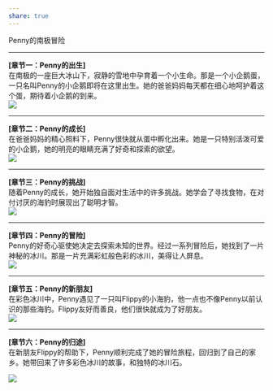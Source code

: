 ```yaml
---  
share: true  
---  
```

  
  
Penny的南极冒险  
  
---  
  
**[章节一：Penny的出生]**    
在南极的一座巨大冰山下，寂静的雪地中孕育着一个小生命。那是一个小企鹅蛋，一只名叫Penny的小企鹅即将在这里出生。她的爸爸妈妈每天都在细心地呵护着这个蛋，期待着小企鹅的到来。  
![](https://p16-flow-sign-va.ciciai.com/ocean-cloud-tos-us/dafaf9ebae6544ff960d81b67444c573.png~tplv-6bxrjdptv7-image.png?rk3s=18ea6f23&x-expires=1735814361&x-signature=uQ50NXuHh9lm1NzVi%2FSqbFx5h9g%3D)  
  
---  
  
**[章节二：Penny的成长]**    
在爸爸妈妈的精心照料下，Penny很快就从蛋中孵化出来。她是一只特别活泼可爱的小企鹅，她的明亮的眼睛充满了好奇和探索的欲望。  
![](https://p16-flow-sign-va.ciciai.com/ocean-cloud-tos-us/0938fbd9d02f4cc4beeae10cf78c246d.png~tplv-6bxrjdptv7-image.png?rk3s=18ea6f23&x-expires=1735814406&x-signature=UIJQXLWSVOV3xFpuKTII3bGrJeY%3D)  
  
---  
  
**[章节三：Penny的挑战]**    
随着Penny的成长，她开始独自面对生活中的许多挑战。她学会了寻找食物，在对付讨厌的海豹时展现出了聪明才智。  
![](https://p16-flow-sign-va.ciciai.com/ocean-cloud-tos-us/98349302f5af47528de6c2db1519ef46.png~tplv-6bxrjdptv7-image.png?rk3s=18ea6f23&x-expires=1735814493&x-signature=Vb8TuKE2CRWBZmV8S2KQk%2FqG%2B%2B4%3D)  
  
---  
  
**[章节四：Penny的冒险]**    
Penny的好奇心驱使她决定去探索未知的世界。经过一系列冒险后，她找到了一片神秘的冰川。那是一片充满彩虹般色彩的冰川，美得让人屏息。  
![](https://p16-flow-sign-va.ciciai.com/ocean-cloud-tos-us/f80c19aa2ee54134b8be1af901403ce9.png~tplv-6bxrjdptv7-image.png?rk3s=18ea6f23&x-expires=1735814614&x-signature=4R2TJgKbIaKQ7Tj2cKpVQwTciJc%3D)  
  
---  
  
**[章节五：Penny的新朋友]**    
在彩色冰川中，Penny遇见了一只叫Flippy的小海豹，他一点也不像Penny以前认识的那些海豹。Flippy友好而善良，他们很快就成为了好朋友。  
![](https://p16-flow-sign-va.ciciai.com/ocean-cloud-tos-us/22121f7621204fec8528366ad0473d28.png~tplv-6bxrjdptv7-image.png?rk3s=18ea6f23&x-expires=1735814648&x-signature=DXwreQB3cOBumzdYNBEiDA2mtkg%3D)  
    
---  
  
**[章节六：Penny的归途]**    
在新朋友Flippy的帮助下，Penny顺利完成了她的冒险旅程，回归到了自己的家乡。她带回来了许多彩色冰川的故事，和独特的冰川石。  
  
![](https://p16-flow-sign-va.ciciai.com/ocean-cloud-tos-us/6919b735065e4c1880a5c0ecdff9afa9.png~tplv-6bxrjdptv7-image.png?rk3s=18ea6f23&x-expires=1735814732&x-signature=iPONb2O3lbqFwd2Zf5KACppvFNY%3D)